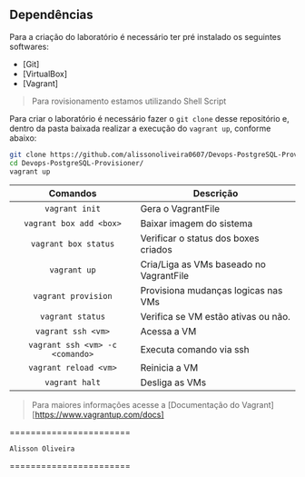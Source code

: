 Dependências
------------

Para a criação do laboratório é necessário ter pré instalado os seguintes softwares:

* [Git]
* [VirtualBox]
* [Vagrant]

> Para rovisionamento estamos utilizando Shell Script

Para criar o laboratório é necessário fazer o `git clone` desse repositório e, dentro da pasta baixada realizar a execução do `vagrant up`, conforme abaixo:

```bash
git clone https://github.com/alissonoliveira0607/Devops-PostgreSQL-Provisioner.git
cd Devops-PostgreSQL-Provisioner/
vagrant up
```

Comandos                | Descrição
:----------------------:| ---------------------------------------
`vagrant init`          | Gera o VagrantFile
`vagrant box add <box>` | Baixar imagem do sistema
`vagrant box status`    | Verificar o status dos boxes criados
`vagrant up`            | Cria/Liga as VMs baseado no VagrantFile
`vagrant provision`     | Provisiona mudanças logicas nas VMs
`vagrant status`        | Verifica se VM estão ativas ou não.
`vagrant ssh <vm>`      | Acessa a VM
`vagrant ssh <vm> -c <comando>` | Executa comando via ssh
`vagrant reload <vm>`   | Reinicia a VM
`vagrant halt`          | Desliga as VMs

> Para maiores informações acesse a [Documentação do Vagrant][https://www.vagrantup.com/docs]



=======================

    Alisson Oliveira

=======================